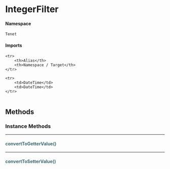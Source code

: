 # IntegerFilter



#### Namespace

`Tenet`

#### Imports

<table>

	<tr>
		<th>Alias</th>
		<th>Namespace / Target</th>
	</tr>
	
	<tr>
		<td>DateTime</td>
		<td>DateTime</td>
	</tr>
	
</table>


## Methods

### Instance Methods
<hr />

#### <span style="color:#3e6a6e;">convertToGetterValue()</span>


<hr />

#### <span style="color:#3e6a6e;">convertToSetterValue()</span>




